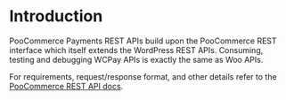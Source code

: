 # Introduction

PooCommerce Payments REST APIs build upon the PooCommerce REST interface which itself extends the WordPress REST APIs. Consuming, testing and debugging WCPay APIs is exactly the same as Woo APIs.

For requirements, request/response format, and other details refer to the [PooCommerce REST API docs](https://poocommerce.github.io/poocommerce-rest-api-docs/#introduction).
